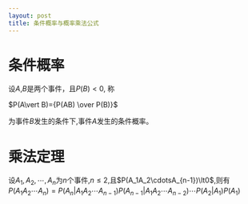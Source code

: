 ```yaml
---
layout: post
title: 条件概率与概率乘法公式
---
```


# 条件概率

设$A$,$B$是两个事件，且$P(B)\lt 0$, 称

$P(A\vert B)={P(AB) \over P(B)}$

为事件$B$发生的条件下,事件$A$发生的条件概率。

# 乘法定理

设$A_1,A_2,\cdots,A_n$为$n$个事件,$n\le2$,且$P(A_1A_2\cdotsA_{n-1})\lt0$,则有
$P(A_1 A_2 \cdots A_n)=P(A_n\vert A_1A_2\cdots A_{n-1})P(A_{n-1}\vert A_1A_2\cdots A_{n-2})\cdots P(A_2\vert A_1)P(A_1)$


